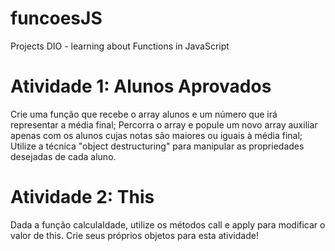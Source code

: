 # funcoesJS
Projects DIO - learning about Functions in JavaScript

<h1> Atividade 1: Alunos Aprovados </h1>
<p>Crie uma função que recebe o array alunos e um número que irá representar a média final;
Percorra o array e popule um novo array auxiliar apenas com os alunos cujas notas são maiores ou iguais à média final;
Utilize a técnica "object destructuring" para manipular as propriedades desejadas de cada aluno.</p>

<h1> Atividade 2: This </h1>
<p>Dada a função calculaIdade, utilize os métodos call e apply para modificar o valor de this. Crie seus próprios objetos para esta atividade!</p>
